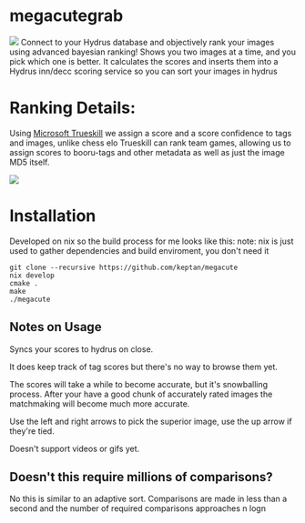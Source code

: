 # megacutegrab
![](https://files.catbox.moe/7jcvg3.png)
Connect to your Hydrus database and objectively rank your images using advanced bayesian ranking!
Shows you two images at a time, and you pick which one is better.
It calculates the scores and inserts them into a Hydrus inn/decc scoring service so you can sort your images in hydrus

# Ranking Details: 
Using [Microsoft Trueskill](http://www.moserware.com/2010/03/computing-your-skill.html) we assign a score and a score confidence to tags and images, unlike chess elo Trueskill can rank team games, allowing us to assign scores to booru-tags and other metadata as well as just the image MD5 itself.

![](http://www.moserware.com/assets/computing-your-skill/TrueSkillCurvesBeforeExample.png)


# Installation
Developed on nix so the build process for me looks like this:
note: nix is just used to gather dependencies and build enviroment, you don't need it
```
git clone --recursive https://github.com/keptan/megacute
nix develop
cmake .
make 
./megacute
```

## Notes on Usage
Syncs your scores to hydrus on close.

It does keep track of tag scores but there's no way to browse them yet.

The scores will take a while to become accurate, but it's snowballing process. After your have a good chunk of accurately rated images the matchmaking will become much more accurate.

Use the left and right arrows to pick the superior image, use the up arrow if they're tied.

Doesn't support videos or gifs yet.

## Doesn't this require millions of comparisons?

No this is similar to an adaptive sort. Comparisons are made in less than a second and the number of required comparisons approaches n logn
